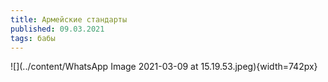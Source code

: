 ```yaml
---
title: Армейские стандарты
published: 09.03.2021
tags: бабы
---
```


![](../content/WhatsApp Image 2021-03-09 at 15.19.53.jpeg){width=742px}
